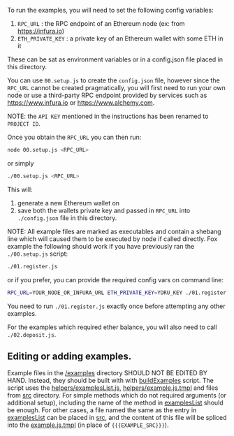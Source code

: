 To run the examples, you will need to set the following config variables:
1. `RPC_URL` : the RPC endpoint of an Ethereum node (ex: from https://infura.io)
2. `ETH_PRIVATE_KEY` : a private key of an Ethereum wallet with some ETH in it

These can be sat as environment variables or in a config.json file placed in
this directory.

You can use `00.setup.js` to create the `config.json` file, however since
the `RPC_URL` cannot be created pragmatically, you will first need to run
your own node or use a third-party RPC endpoint provided by services such
as https://www.infura.io or https://www.alchemy.com.

NOTE: the `API KEY` mentioned in the instructions has been renamed to `PROJECT ID`.

Once you obtain the `RPC_URL` you can then run:

```sh
node 00.setup.js <RPC_URL>
```

or simply

```sh
./00.setup.js <RPC_URL>
```

This will:
1. generate a new Ethereum wallet on
2. save both the wallets private key and passed in `RPC_URL` into
   `./config.json` file in this directory.

NOTE:
All example files are marked as executables and contain a shebang line which
will caused them to be executed by node if called directly. Fox example the
following should work if you have previously ran the `./00.setup.js` script:

```sh
./01.register.js
```

or if you prefer, you can provide the required config vars on command line:

```sh
RPC_URL=YOUR_NODE_OR_INFURA_URL ETH_PRIVATE_KEY=YORU_KEY ./01.register.js
```

You need to run `./01.register.js` exactly once before attempting any other
examples.

For the examples which required ether balance, you  will also need to call
`./02.deposit.js`.


## Editing or adding examples.

Example files in the [/examples](/examples) directory SHOULD NOT BE EDITED
BY HAND. Instead, they should be built with with [buildExamples](/examples/helpers/buildExamples.js) script.
The script uses the [helpers/examplesList.js](/examples/helpers/examplesList.js), [helpers/example.js.tmpl](/examples/helpers/example.js.tmpl) and files from [src](/examples/src) directory. For simple methods
which do not required arguments (or additional setup), including the name of the method
in [examplesList](/examples/helpers/examplesList.js) should be enough. For other
cases, a file named the same as the entry in [examplesList](/examples/helpers/examplesList.js)
can be placed in [src](/examples/src), and the content of this file
will be spliced into the [example.js.tmpl](/examples/helpers/example.js.tmpl)
(in place of `{{{EXAMPLE_SRC}}}`).
